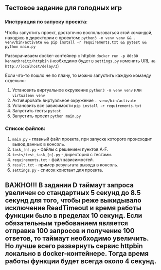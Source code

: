 ## Тестовое задание для голодных игр

### Инструкция по запуску проекта:

Чтобы запустить проект, достаточно воспользоваться этой командой, находясь в директории с проектом: `python3 -m venv venv && . venv/bin/activate && pip install -r requirements.txt && pytest && python main.py`

Разворачиваем docker-контейнер с httpbin `docker run -p 80:80 kennethreitz/httpbin`
(необходимо будет в `settings.py` изменить URL на `http://localhost/delay/3`)

Если что-то пошло не по плану, то можно запустить каждую команду отдельно:
1. Установить виртуальное окружение `python3 -m venv venv` или `virtualenv venv`
2. Активировать виртуальное окружение `. venv/bin/activate`
3. Установить все зависимости `pip install -r requirements.txt`
4. Запустить тесты `pytest`
5. Запустить проект `python main.py`


### Список файлов:
1. `main.py` - главный файл проекта, при запуске которого происходит вывод данных в консоль.
2. `task_[n].py` - файлы с решением пунктов A-F.
3. `tests/test_task_[n].py` - директория с тестами.
4. `requirements.txt` - файл зависимостей.
5. `result.txt` - пример результата вывода в консоль.
6. `settings.py` - список констант для проекта.

## ВАЖНО!!! В задании D таймаут запроса увеличен со стандартных 5 секунд до 8.5 секунд для того, чтобы реже выкидывало исключение ReadTimeout и время работы функции было в пределах 10 секунд. Если обязательным требованием является отправка 100 запросов и получение 100 ответов, то таймаут необходимо увеличить. Но лучше всего развернуть сервис httpbin локально в docker-контейнере. Тогда время работы функции будет всегда около 4 секунд.